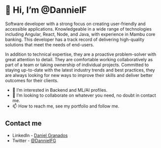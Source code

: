 #  👋 Hi, I’m @DannielF

Software developer with a strong focus on creating user-friendly and accessible applications. Knowledgeable in a wide range of technologies including Angular, React, Node, and Java, with experience in Mambu core banking. This developer has a track record of delivering high-quality solutions that meet the needs of end-users.

In addition to technical expertise, they are a proactive problem-solver with great attention to detail. They are comfortable working collaboratively as part of a team or taking ownership of individual projects. Committed to staying up-to-date with the latest industry trends and best practices, they are always looking for new ways to improve their skills and deliver better outcomes for their clients.


- 👀 I’m interested in Backend and ML/AI profiles.
- 💞️ I’m looking to collaborate on whatever you need, no doubt in contact me.
- 📫 How to reach me, see my portfolio and follow me.


## Contact me

* LinkedIn - [Daniel Granados](https://www.linkedin.com/in/dannielf-devsoftware/)
* Twitter - [@DannielFG](https://twitter.com/DannielFG)


<!---
DannielF/DannielF is a ✨ special ✨ repository because its `README.md` (this file) appears on your GitHub profile.
You can click the Preview link to take a look at your changes.
--->
